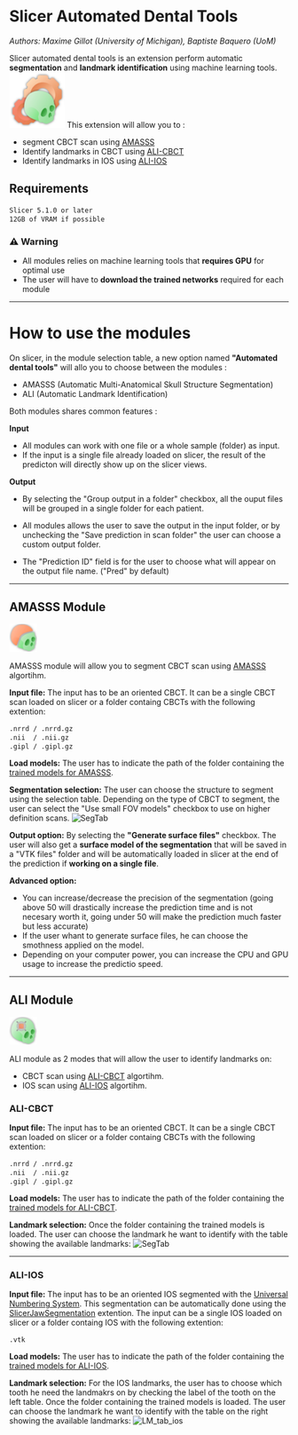 # Slicer Automated Dental Tools 

_Authors: Maxime Gillot (University of Michigan), Baptiste Baquero (UoM)_


Slicer automated dental tools is an extension perform automatic **segmentation** and **landmark identification** using machine learning tools.
<img src="SlicerAutomaticTools.png" alt="Extension Logo" width="100"/>
This extension will allow you to :
- segment CBCT scan using [AMASSS](https://github.com/Maxlo24/AMASSS_CBCT)
- Identify landmarks in CBCT using [ALI-CBCT](https://github.com/Maxlo24/ALI_CBCT)
- Identify landmarks in IOS using [ALI-IOS](https://github.com/baptistebaquero/ALIDDM)


## Requirements 

```
Slicer 5.1.0 or later
12GB of VRAM if possible
```

### :warning: Warning

- All modules relies on machine learning tools that **requires GPU** for optimal use
- The user will have to **download the trained networks**  required for each module

---
# How to use the modules

On slicer, in the module selection table, a new option named **"Automated dental tools"** will allo you to choose between the modules :
- AMASSS (Automatic Multi-Anatomical Skull Structure Segmentation)
- ALI (Automatic Landmark Identification)

Both modules shares common features :

**Input**
- All modules can work with one file or a whole sample (folder) as input.
- If the input is a single file already loaded on slicer, the result of the predicton will directly show up on the slicer views.

**Output**
- By selecting the "Group output in a folder" checkbox, all the ouput files will be grouped in a single folder for each patient.

- All modules allows the user to save the output in the input folder, or by unchecking the "Save prediction in scan folder" the user can choose a custom output folder.

- The "Prediction ID" field is for the user to choose what will appear on the output file name. ("Pred" by default) 

---

## AMASSS Module
<img src="AMASSS/Resources/Icons/AMASSS.png" alt="Extension Logo" width="50"/>

AMASSS module will allow you to segment CBCT scan using [AMASSS](https://github.com/Maxlo24/AMASSS_CBCT) algortihm.

**Input file:**
The input has to be an oriented CBCT.
It can be a single CBCT scan loaded on slicer or a folder containg CBCTs with the following extention:
```
.nrrd / .nrrd.gz
.nii  / .nii.gz
.gipl / .gipl.gz
```
**Load models:**
The user has to indicate the path of the folder containing the [trained models for AMASSS](https://github.com/Maxlo24/AMASSS_CBCT/releases/download/v1.0.1/ALL_NEW_MODELS.zip).


**Segmentation selection:**
The user can choose the structure to segment using the selection table.
Depending on the type of CBCT to segment, the user can select the "Use small FOV models" checkbox to use on higher definition scans.
![SegTab](https://user-images.githubusercontent.com/46842010/180010213-242a7e35-a16c-4ccd-b0c2-aaadae9b15c6.png)


**Output option:**
By selecting the **"Generate surface files"** checkbox. The user will also get a **surface model of the segmentation** that will be saved in a "VTK files" folder and will be automatically loaded in slicer at the end of the prediction if **working on a single file**.

**Advanced option:**
- You can increase/decrease the precision of the segmentation (going above 50 will drastically increase the prediction time and is not necesary worth it, going under 50 will make the prediction much faster but less accurate)
- If the user whant to generate surface files, he can choose the smothness applied on the model.
- Depending on your computer power, you can increase the CPU and GPU usage to increase the predictio speed.

---

## ALI Module
<img src="ALI/Resources/Icons/ALI.png" alt="Extension Logo" width="50"/>

ALI module as 2 modes that will allow the user to identify landmarks on:
- CBCT scan using [ALI-CBCT](https://github.com/Maxlo24/ALI_CBCT) algortihm.
- IOS scan using [ALI-IOS](https://github.com/baptistebaquero/ALIDDM) algortihm.



### ALI-CBCT
**Input file:**
The input has to be an oriented CBCT.
It can be a single CBCT scan loaded on slicer or a folder containg CBCTs with the following extention:
```
.nrrd / .nrrd.gz
.nii  / .nii.gz
.gipl / .gipl.gz
```
**Load models:**
The user has to indicate the path of the folder containing the [trained models for ALI-CBCT](https://github.com/Maxlo24/ALI_CBCT/releases/tag/v0.1-models).

**Landmark selection:**
Once the folder containing the trained models is loaded. The user can choose the landmark he want to identify with the table showing the available landmarks:
![SegTab](https://user-images.githubusercontent.com/46842010/180010603-37dce4c3-e7f8-4b3a-98a1-2874918320cb.png)

---

### ALI-IOS

**Input file:**
The input has to be an oriented IOS segmented with the [Universal Numbering System](https://en.wikipedia.org/wiki/Universal_Numbering_System).
This segmentation can be automatically done using the [SlicerJawSegmentation](https://github.com/MathieuLeclercq/SlicerJawSegmentation) extention.
The input can be a single IOS loaded on slicer or a folder containg IOS with the following extention:
```
.vtk
```

**Load models:**
The user has to indicate the path of the folder containing the [trained models for ALI-IOS](https://github.com/baptistebaquero/ALIDDM/releases/tag/v1.0.3).

**Landmark selection:**
For the IOS landmarks, the user has to choose which tooth he need the landmakrs on by checking the label of the tooth on the left table.
Once the folder containing the trained models is loaded. The user can choose the landmark he want to identify with the table on the right showing the available landmarks:
![LM_tab_ios](https://user-images.githubusercontent.com/46842010/180010083-4f7b6e31-edd3-41a2-a696-6a6a1a4d9260.png)


